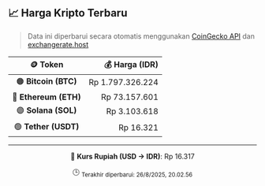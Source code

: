 

<!-- HARGA_KRIPTO -->
## 📈 Harga Kripto Terbaru

> Data ini diperbarui secara otomatis menggunakan [CoinGecko API](https://www.coingecko.com/) dan [exchangerate.host](https://exchangerate.host/)

<div align="center">

| 🪙 Token | 💰 Harga (IDR) |
|:------:|---------------:|
| 🟠 **Bitcoin (BTC)**   | Rp 1.797.326.224 |
| 🔵 **Ethereum (ETH)**  | Rp 73.157.601 |
| 🟣 **Solana (SOL)**    | Rp 3.103.618 |
| 🟢 **Tether (USDT)**   | Rp 16.321 |

---

💱 **Kurs Rupiah (USD → IDR)**: Rp 16.317

🕒 <sub>Terakhir diperbarui: 26/8/2025, 20.02.56</sub>

</div>
<!-- /HARGA_KRIPTO -->